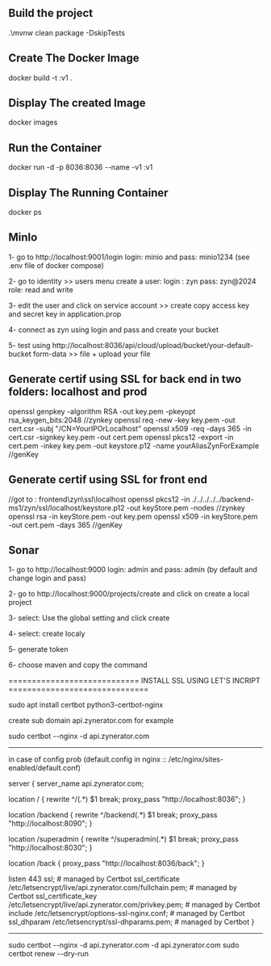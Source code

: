 ## Build the project
.\mvnw clean package -DskipTests

## Create The Docker Image
docker build -t :v1 .

## Display The created Image
docker images

## Run the Container
docker run -d -p 8036:8036 --name -v1 :v1

## Display The Running Container
docker ps





## MinIo
1- go to http://localhost:9001/login
login: minio  and pass: minio1234 (see .env file of docker compose)

2- go to identity >> users menu
create a user:
login : zyn pass: zyn@2024 role: read and write

3- edit the user and click on service account >> create
copy access key and secret key in application.prop

4- connect as zyn using login and pass and create your bucket

5- test using
http://localhost:8036/api/cloud/upload/bucket/your-default-bucket
form-data >> file + upload your file


## Generate certif using SSL for back end in two folders: localhost and prod

openssl genpkey -algorithm RSA -out key.pem -pkeyopt rsa_keygen_bits:2048
//zynkey
openssl req -new -key key.pem -out cert.csr -subj "/CN=YourIPOrLocalhost"
openssl x509 -req -days 365 -in cert.csr -signkey key.pem -out cert.pem
openssl pkcs12 -export -in cert.pem -inkey key.pem -out keystore.p12 -name yourAliasZynForExample
//genKey

## Generate certif using SSL for front end
//got to : frontend\zyn\ssl\localhost
openssl pkcs12 -in ./../../../../backend-ms1/zyn/ssl/localhost/keystore.p12 -out keyStore.pem -nodes
//zynkey
openssl rsa -in keyStore.pem -out key.pem
openssl x509 -in keyStore.pem -out cert.pem -days 365
//genKey

## Sonar
1- go to http://localhost:9000
login: admin  and pass: admin (by default and change login and pass)

2- go to http://localhost:9000/projects/create and click on create a local project

3- select: Use the global setting and click create

4- select: create localy

5- generate token

6- choose maven and copy the command


============================ INSTALL SSL USING LET'S INCRIPT ==============================

sudo apt install certbot python3-certbot-nginx

create sub domain api.zynerator.com for example

sudo certbot --nginx -d api.zynerator.com

--------------------------------------------------
in case of config prob (default.config in nginx :: /etc/nginx/sites-enabled/default.conf)

server {
server_name api.zynerator.com;


location / {
rewrite ^/(.*) $1 break;
proxy_pass "http://localhost:8036";
}

location /backend {
rewrite ^/backend(.*) $1 break;
proxy_pass "http://localhost:8090";
}

location /superadmin {
rewrite ^/superadmin(.*) $1 break;
proxy_pass "http://localhost:8030";
}

location /back {
proxy_pass "http://localhost:8036/back";
}


listen 443 ssl; # managed by Certbot
ssl_certificate /etc/letsencrypt/live/api.zynerator.com/fullchain.pem; # managed by Certbot
ssl_certificate_key /etc/letsencrypt/live/api.zynerator.com/privkey.pem; # managed by Certbot
include /etc/letsencrypt/options-ssl-nginx.conf; # managed by Certbot
ssl_dhparam /etc/letsencrypt/ssl-dhparams.pem; # managed by Certbot
}

--------------------------------------------
sudo certbot --nginx -d api.zynerator.com -d api.zynerator.com
sudo certbot renew --dry-run



